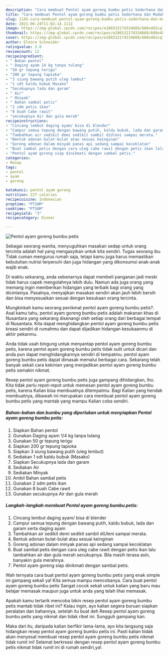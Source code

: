 ```yaml
---
description: "Cara membuat Pentol ayam goreng bumbu petis Sederhana dan Mudah Dibuat"
title: "Cara membuat Pentol ayam goreng bumbu petis Sederhana dan Mudah Dibuat"
slug: 1145-cara-membuat-pentol-ayam-goreng-bumbu-petis-sederhana-dan-mudah-dibuat
date: 2021-06-24T11:02:14.111Z
image: https://img-global.cpcdn.com/recipes/e28653217d334668/680x482cq70/pentol-ayam-goreng-bumbu-petis-foto-resep-utama.jpg
thumbnail: https://img-global.cpcdn.com/recipes/e28653217d334668/680x482cq70/pentol-ayam-goreng-bumbu-petis-foto-resep-utama.jpg
cover: https://img-global.cpcdn.com/recipes/e28653217d334668/680x482cq70/pentol-ayam-goreng-bumbu-petis-foto-resep-utama.jpg
author: Elnora Schneider
ratingvalue: 3.8
reviewcount: 12
recipeingredient:
- " Bahan pentol"
- " Daging ayam 14 kg tanpa tulang"
- "50 gr tepung terigu"
- "200 gr tepung tapioka"
- "3 siung bawang putih uleg lembut"
- "1 sdt kaldu bubuk Masako"
- "Secukupnya lada dan garam"
- " Air"
- " Minyak"
- " Bahan sambal petis"
- "2 sdm petis ikan"
- "8 buah Cabe rawit"
- "secukupnya Air dan gula merah"
recipeinstructions:
- "Cincang lembut daging ayam/ bisa di blender"
- "Campur semua tepung dengan bawang putih, kaldu bubuk, lada dan garam serta daging ayam"
- "Tambahkan air sedikit demi sedikit sambil diUleni sampai merata."
- "Bentuk adonan bulat-bulat atau sesuai keinginan"
- "Goreng adonan dalam minyak panas api sedang sampai kecoklatan"
- "Buat sambal petis dengan cara uleg cabe rawit dengan petis ikan lalu tambahkan air dan gula merah secukupnya. Bila masih terasa asin, banyakin gula merahnya."
- "Pentol ayam goreng siap dinikmati dengan sambal petis."
categories:
- Resep
tags:
- pentol
- ayam
- goreng

katakunci: pentol ayam goreng 
nutrition: 227 calories
recipecuisine: Indonesian
preptime: "PT18M"
cooktime: "PT58M"
recipeyield: "3"
recipecategory: Dinner

---
```



![Pentol ayam goreng bumbu petis](https://img-global.cpcdn.com/recipes/e28653217d334668/680x482cq70/pentol-ayam-goreng-bumbu-petis-foto-resep-utama.jpg)

Sebagai seorang wanita, menyuguhkan masakan sedap untuk orang tercinta adalah hal yang mengasyikan untuk kita sendiri. Tugas seorang ibu Tidak cuman mengurus rumah saja, tetapi kamu juga harus memastikan kebutuhan nutrisi terpenuhi dan juga hidangan yang dikonsumsi anak-anak wajib enak.

Di waktu  sekarang, anda sebenarnya dapat membeli panganan jadi meski tidak harus capek mengolahnya lebih dulu. Namun ada juga orang yang memang ingin memberikan hidangan yang terbaik bagi orang yang dicintainya. Pasalnya, menyajikan masakan sendiri akan jauh lebih bersih dan bisa menyesuaikan sesuai dengan kesukaan orang tercinta. 



Mungkinkah kamu seorang penikmat pentol ayam goreng bumbu petis?. Asal kamu tahu, pentol ayam goreng bumbu petis adalah makanan khas di Nusantara yang sekarang disenangi oleh setiap orang dari berbagai tempat di Nusantara. Kita dapat menghidangkan pentol ayam goreng bumbu petis kreasi sendiri di rumahmu dan dapat dijadikan hidangan kesukaanmu di akhir pekanmu.

Anda tidak usah bingung untuk menyantap pentol ayam goreng bumbu petis, karena pentol ayam goreng bumbu petis tidak sulit untuk dicari dan anda pun dapat menghidangkannya sendiri di tempatmu. pentol ayam goreng bumbu petis dapat dimasak memalui berbagai cara. Sekarang telah banyak sekali cara kekinian yang menjadikan pentol ayam goreng bumbu petis semakin nikmat.

Resep pentol ayam goreng bumbu petis juga gampang dihidangkan, lho. Kita tidak perlu repot-repot untuk memesan pentol ayam goreng bumbu petis, karena Kalian bisa membuatnya ditempatmu. Bagi Kalian yang hendak membuatnya, dibawah ini merupakan cara membuat pentol ayam goreng bumbu petis yang mantab yang mampu Kalian coba sendiri.

<!--inarticleads1-->

##### Bahan-bahan dan bumbu yang diperlukan untuk menyiapkan Pentol ayam goreng bumbu petis:

1. Siapkan  Bahan pentol
1. Gunakan  Daging ayam 1/4 kg tanpa tulang
1. Gunakan 50 gr tepung terigu
1. Siapkan 200 gr tepung tapioka
1. Siapkan 3 siung bawang putih (uleg lembut)
1. Sediakan 1 sdt kaldu bubuk (Masako)
1. Siapkan Secukupnya lada dan garam
1. Sediakan  Air
1. Sediakan  Minyak
1. Ambil  Bahan sambal petis
1. Gunakan 2 sdm petis ikan
1. Gunakan 8 buah Cabe rawit
1. Gunakan secukupnya Air dan gula merah




<!--inarticleads2-->

##### Langkah-langkah membuat Pentol ayam goreng bumbu petis:

1. Cincang lembut daging ayam/ bisa di blender
1. Campur semua tepung dengan bawang putih, kaldu bubuk, lada dan garam serta daging ayam
1. Tambahkan air sedikit demi sedikit sambil diUleni sampai merata.
1. Bentuk adonan bulat-bulat atau sesuai keinginan
1. Goreng adonan dalam minyak panas api sedang sampai kecoklatan
1. Buat sambal petis dengan cara uleg cabe rawit dengan petis ikan lalu tambahkan air dan gula merah secukupnya. Bila masih terasa asin, banyakin gula merahnya.
1. Pentol ayam goreng siap dinikmati dengan sambal petis.




Wah ternyata cara buat pentol ayam goreng bumbu petis yang enak simple ini gampang sekali ya! Kita semua mampu mencobanya. Cara buat pentol ayam goreng bumbu petis Sangat cocok sekali untuk kalian yang baru mau belajar memasak maupun juga untuk anda yang telah lihai memasak.

Apakah kamu tertarik mencoba bikin resep pentol ayam goreng bumbu petis mantab tidak ribet ini? Kalau ingin, ayo kalian segera buruan siapkan peralatan dan bahannya, setelah itu buat deh Resep pentol ayam goreng bumbu petis yang nikmat dan tidak ribet ini. Sungguh gampang kan. 

Maka dari itu, daripada kalian berfikir lama-lama, ayo kita langsung saja hidangkan resep pentol ayam goreng bumbu petis ini. Pasti kalian tiidak akan menyesal membuat resep pentol ayam goreng bumbu petis nikmat tidak rumit ini! Selamat berkreasi dengan resep pentol ayam goreng bumbu petis nikmat tidak rumit ini di rumah sendiri,ya!.


